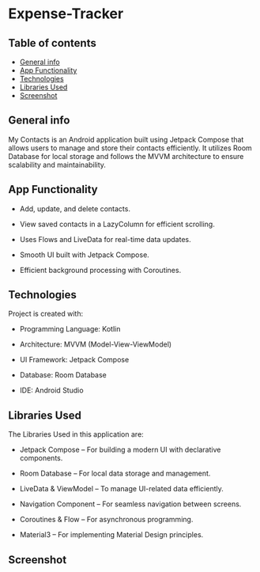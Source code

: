 # Expense-Tracker
## Table of contents
* [General info](#general-info)
* [App Functionality](#app-functionality)
* [Technologies](#technologies)
* [Libraries Used](#libraries-used)
* [Screenshot](#screenshot)

## General info
My Contacts is an Android application built using Jetpack Compose that allows users to manage and store their contacts efficiently. It utilizes Room Database for local storage and follows the MVVM architecture to ensure scalability and maintainability.

## App Functionality
* Add, update, and delete contacts.

* View saved contacts in a LazyColumn for efficient scrolling.

* Uses Flows and LiveData for real-time data updates.

* Smooth UI built with Jetpack Compose.

* Efficient background processing with Coroutines.

## Technologies
Project is created with:
* Programming Language: Kotlin

* Architecture: MVVM (Model-View-ViewModel)

* UI Framework: Jetpack Compose

* Database: Room Database

* IDE: Android Studio

## Libraries Used
The Libraries Used in this application are:
* Jetpack Compose – For building a modern UI with declarative components.

* Room Database – For local data storage and management.
  
* LiveData & ViewModel – To manage UI-related data efficiently.

* Navigation Component – For seamless navigation between screens.

* Coroutines & Flow – For asynchronous programming.

* Material3 – For implementing Material Design principles.

## Screenshot



